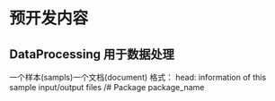 # 预开发内容
## DataProcessing 用于数据处理
一个样本(sampls)一个文档(document)
格式：
head: information of this sample
input/output files
/# Package package_name
